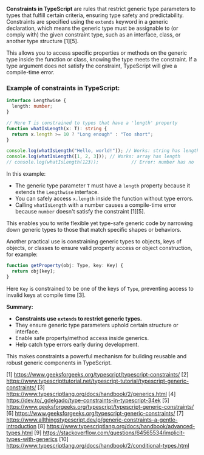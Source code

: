 **Constraints in TypeScript** are rules that restrict generic type parameters to types that fulfill certain criteria,
ensuring type safety and predictability. Constraints are specified using the `extends` keyword in a generic declaration,
which means the generic type must be assignable to (or comply with) the given constraint type, such as an interface, class,
or another type structure [1][5].

This allows you to access specific properties or methods on the generic type inside the function or class, knowing the type
meets the constraint. If a type argument does not satisfy the constraint, TypeScript will give a compile-time error.

### Example of constraints in TypeScript:

```ts
interface Lengthwise {
  length: number;
}

// Here T is constrained to types that have a 'length' property
function whatIsLength(x: T): string {
  return x.length >= 10 ? "Long enough" : "Too short";
}

console.log(whatIsLength("Hello, world!")); // Works: string has length
console.log(whatIsLength([1, 2, 3])); // Works: array has length
// console.log(whatIsLength(123));            // Error: number has no 'length' property
```

In this example:

- The generic type parameter `T` must have a `length` property because it extends the `Lengthwise` interface.
- You can safely access `x.length` inside the function without type errors.
- Calling `whatIsLength` with a number causes a compile-time error because `number` doesn't satisfy the constraint [1][5].

This enables you to write flexible yet type-safe generic code by narrowing down generic types to those that match specific
shapes or behaviors.

Another practical use is constraining generic types to objects, keys of objects, or classes to ensure valid property access
or object construction, for example:

```ts
function getProperty(obj: Type, key: Key) {
  return obj[key];
}
```

Here `Key` is constrained to be one of the keys of `Type`, preventing access to invalid keys at compile time [3].

**Summary:**

- **Constraints use `extends` to restrict generic types.**
- They ensure generic type parameters uphold certain structure or interface.
- Enable safe property/method access inside generics.
- Help catch type errors early during development.

This makes constraints a powerful mechanism for building reusable and robust generic components in TypeScript.

[1] https://www.geeksforgeeks.org/typescript/typescript-constraints/ [2]
https://www.typescripttutorial.net/typescript-tutorial/typescript-generic-constraints/ [3]
https://www.typescriptlang.org/docs/handbook/2/generics.html [4] https://dev.to/_gdelgado/type-constraints-in-typescript-34ek
[5] https://www.geeksforgeeks.org/typescript/typescript-generic-constraints/ [6]
https://www.geeksforgeeks.org/typescript-generic-constraints/ [7]
https://www.allthingstypescript.dev/p/generic-constraints-a-gentle-introduction [8]
https://www.typescriptlang.org/docs/handbook/advanced-types.html [9]
https://stackoverflow.com/questions/64565534/implicit-types-with-generics [10]
https://www.typescriptlang.org/docs/handbook/2/conditional-types.html
